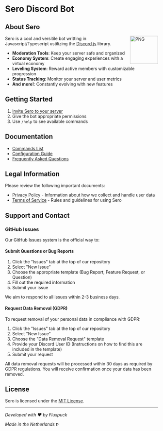 # Sero Discord Bot

## About Sero

<img align="right" alt="PNG" height="92px" src="https://cdn.discordapp.com/avatars/553561246339956766/1fdbd18451a72220ab43ec3165b7e69c.png" />
<p> Sero is a cool and versitile bot writting in Javascript/Typescript ustilizing the <a href="https://discord.js.org/">Discord.js</a> library. </p>

- **Moderation Tools**: Keep your server safe and organized
- **Economy System**: Create engaging experiences with a virtual economy
- **Leveling System**: Reward active members with customizable progression
- **Status Tracking**: Monitor your server and user metrics
- **And more!**: Constantly evolving with new features

## Getting Started

1. [Invite Sero to your server](https://discord.com/oauth2/authorize?client_id=YOUR_CLIENT_ID&scope=bot&permissions=YOUR_PERMISSIONS)
2. Give the bot appropriate permissions
3. Use `/help` to see available commands

## Documentation

- [Commands List](commands.md)
- [Configuration Guide](configuration.md)
- [Frequently Asked Questions](faq.md)

## Legal Information

Please review the following important documents:

- [Privacy Policy](privacy-policy.md) - Information about how we collect and handle user data
- [Terms of Service](terms-of-service.md) - Rules and guidelines for using Sero

## Support and Contact

### GitHub Issues

Our GitHub Issues system is the official way to:

#### Submit Questions or Bug Reports

1. Click the "Issues" tab at the top of our repository
2. Select "New Issue"
3. Choose the appropriate template (Bug Report, Feature Request, or Question)
4. Fill out the required information
5. Submit your issue

We aim to respond to all issues within 2-3 business days.

#### Request Data Removal (GDPR)

To request removal of your personal data in compliance with GDPR:

1. Click the "Issues" tab at the top of our repository
2. Select "New Issue"
3. Choose the "Data Removal Request" template
4. Provide your Discord User ID (Instructions on how to find this are included in the template)
5. Submit your request

All data removal requests will be processed within 30 days as required by GDPR regulations. You will receive confirmation once your data has been removed.

## License

Sero is licensed under the [MIT License](license.md).

---

*Developed with ❤️ by Fluxpuck*

*Made in the Netherlands* <img alt="PNG" height="12px" src="https://upload.wikimedia.org/wikipedia/commons/thumb/2/20/Flag_of_the_Netherlands.svg/1920px-Flag_of_the_Netherlands.svg.png" />



